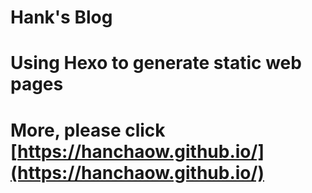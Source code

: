 # Hank's Blog
# Using Hexo to generate static web pages
# More, please click [https://hanchaow.github.io/](https://hanchaow.github.io/)